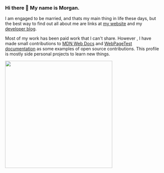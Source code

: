 ### Hi there 👋 My name is Morgan.

I am engaged to be married, and thats my main thing in life these days, but the best way to find out all about me are links at [my website](https://morganwebdev.com) and my [developer blog](https://www.morganwebdev.org/). 

Most of my work has been paid work that I can't share. However , I have made small contributions to [MDN Web Docs](https://github.com/mdn/content/pull/24346#issuecomment-1493051463) and [WebPageTest documentation](https://github.com/WPO-Foundation/webpagetest-docs/pull/81) as some examples of open source contributions. This profile is mostly side personal projects to learn new things. 

<!-- <a href="https://www.webpagetest.org/carbon-control"><img width="200" src="https://www.webpagetest.org/assets/images/webpagetest-carbon-control-badge-monitored.png" alt="We Monitor Our Footprint - WebPageTest Carbon Control from Catchpoint"></a> -->
<img width="350" src="https://github.com/airbr/airbr/assets/18056682/14662988-c648-4f85-b9e7-28da2a1ed776">
